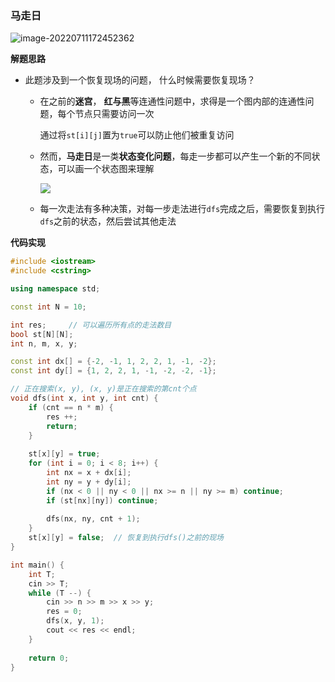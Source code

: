 ### 马走日

![image-20220711172452362](http://www.cdn.liver0377.xyz/typora/202207111725310.png)



**解题思路**

- 此题涉及到一个恢复现场的问题， 什么时候需要恢复现场？

  - 在之前的**迷宫**， **红与黑**等连通性问题中，求得是一个图内部的连通性问题，每个节点只需要访问一次

    通过将`st[i][j]`置为`true`可以防止他们被重复访问

  - 然而，**马走日**是一类**状态变化问题**，每走一步都可以产生一个新的不同状态，可以画一个状态图来理解

    ![](http://www.cdn.liver0377.xyz/typora/202207111729019.png)

  - 每一次走法有多种决策，对每一步走法进行`dfs`完成之后，需要恢复到执行`dfs`之前的状态，然后尝试其他走法

**代码实现**

```cc
#include <iostream>
#include <cstring>

using namespace std;

const int N = 10;

int res;     // 可以遍历所有点的走法数目
bool st[N][N];
int n, m, x, y;

const int dx[] = {-2, -1, 1, 2, 2, 1, -1, -2};
const int dy[] = {1, 2, 2, 1, -1, -2, -2, -1};

// 正在搜索(x, y), (x, y)是正在搜索的第cnt个点
void dfs(int x, int y, int cnt) {
    if (cnt == n * m) {
        res ++;
        return;
    }
    
    st[x][y] = true;
    for (int i = 0; i < 8; i++) {
        int nx = x + dx[i];
        int ny = y + dy[i];
        if (nx < 0 || ny < 0 || nx >= n || ny >= m) continue;
        if (st[nx][ny]) continue;
        
        dfs(nx, ny, cnt + 1);
    }
    st[x][y] = false;  // 恢复到执行dfs()之前的现场
}

int main() {
    int T;
    cin >> T;
    while (T --) {
        cin >> n >> m >> x >> y;
        res = 0;
        dfs(x, y, 1);
        cout << res << endl;
    }
    
    return 0;
}
```

